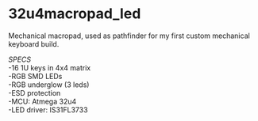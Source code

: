 # 32u4macropad_led
Mechanical macropad, used as pathfinder for my first custom mechanical keyboard build.  

*SPECS*  
-16 1U keys in 4x4 matrix  
-RGB SMD LEDs  
-RGB underglow (3 leds)  
-ESD protection  
-MCU: Atmega 32u4  
-LED driver: IS31FL3733  

